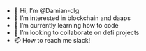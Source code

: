 - 👋 Hi, I’m @Damian-dlg
- 👀 I’m interested in blockchain and daaps
- 🌱 I’m currently learning how to code
- 💞️ I’m looking to collaborate on defi projects
- 📫 How to reach me slack!

<!---
Damian-dlg/Damian-dlg is a ✨ special ✨ repository because its `README.md` (this file) appears on your GitHub profile.
You can click the Preview link to take a look at your changes.
--->
